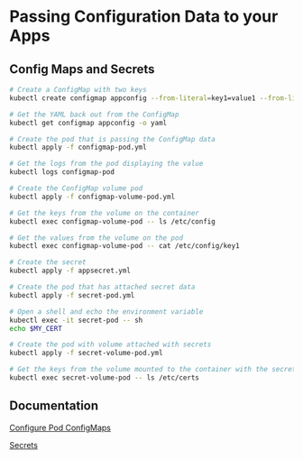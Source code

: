 # Passing Configuration Data to your Apps

## Config Maps and Secrets

```sh
# Create a ConfigMap with two keys
kubectl create configmap appconfig --from-literal=key1=value1 --from-literal=key2=value2

# Get the YAML back out from the ConfigMap
kubectl get configmap appconfig -o yaml

# Create the pod that is passing the ConfigMap data
kubectl apply -f configmap-pod.yml

# Get the logs from the pod displaying the value
kubectl logs configmap-pod

# Create the ConfigMap volume pod
kubectl apply -f configmap-volume-pod.yml

# Get the keys from the volume on the container
kubectl exec configmap-volume-pod -- ls /etc/config

# Get the values from the volume on the pod
kubectl exec configmap-volume-pod -- cat /etc/config/key1

# Create the secret
kubectl apply -f appsecret.yml

# Create the pod that has attached secret data
kubectl apply -f secret-pod.yml

# Open a shell and echo the environment variable
kubectl exec -it secret-pod -- sh
echo $MY_CERT

# Create the pod with volume attached with secrets
kubectl apply -f secret-volume-pod.yml

# Get the keys from the volume mounted to the container with the secrets
kubectl exec secret-volume-pod -- ls /etc/certs
```

## Documentation

[Configure Pod ConfigMaps](https://kubernetes.io/docs/tasks/configure-pod-container/configure-pod-configmap/)

[Secrets](https://kubernetes.io/docs/concepts/configuration/secret/)
